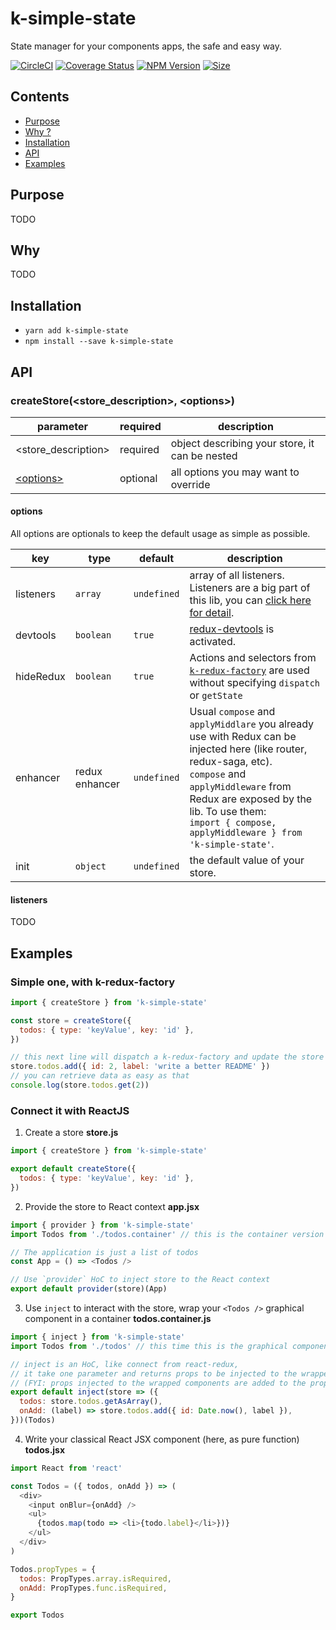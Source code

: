 # k-simple-state

State manager for your components apps, the safe and easy way.

[![CircleCI](https://circleci.com/gh/alakarteio/k-simple-state.svg?style=shield)](https://circleci.com/gh/alakarteio/k-simple-state) [![Coverage Status](https://coveralls.io/repos/github/alakarteio/k-simple-state/badge.svg?branch=master)](https://coveralls.io/github/alakarteio/k-simple-state?branch=master) [![NPM Version](https://badge.fury.io/js/k-simple-state.svg)](https://www.npmjs.com/package/k-simple-state)
[![Size](http://img.badgesize.io/alakarteio/k-simple-state/master/index.js.svg)]()


## Contents
 - [Purpose](#purpose)
 - [Why ?](#why)
 - [Installation](#installation)
 - [API](#api)
 - [Examples](#examples)

## Purpose
TODO

## Why
TODO

## Installation
 - `yarn add k-simple-state`
 - `npm install --save k-simple-state`

## API
### createStore(<store_description>, \<options>)
| parameter | required | description |
|---|---|---|
| <store_description>| required | object describing your store, it can be nested |
| [\<options>](#options) | optional | all options you may want to override |

#### options
All options are optionals to keep the default usage as simple as possible.

| key | type | default | description |
|---|---|---|---|
| listeners | `array` | `undefined` | array of all listeners. Listeners are a big part of this lib, you can [click here for detail](#TODO). |
| devtools | `boolean` | `true` | [redux-devtools](https://github.com/zalmoxisus/redux-devtools-extension) is activated. |
| hideRedux | `boolean` | `true` | Actions and selectors from [`k-redux-factory`](https://github.com/alakarteio/k-redux-factory) are used without specifying `dispatch` or `getState` |
| enhancer | redux enhancer | `undefined` | Usual `compose` and `applyMiddlare` you already use with Redux can be injected here (like router, redux-saga, etc). <br />`compose` and `applyMiddleware` from Redux are exposed by the lib. To use them:<br /> ```import { compose, applyMiddleware } from 'k-simple-state'```. |
| init | `object` | `undefined` | the default value of your store. |

#### listeners
TODO

## Examples
### Simple one, with k-redux-factory
```js
import { createStore } from 'k-simple-state'

const store = createStore({
  todos: { type: 'keyValue', key: 'id' },
})

// this next line will dispatch a k-redux-factory and update the store
store.todos.add({ id: 2, label: 'write a better README' })
// you can retrieve data as easy as that
console.log(store.todos.get(2))
```

### Connect it with ReactJS
1. Create a store
**store.js**
```js
import { createStore } from 'k-simple-state'

export default createStore({
  todos: { type: 'keyValue', key: 'id' },
})
```

2. Provide the store to React context
**app.jsx**
```js
import { provider } from 'k-simple-state'
import Todos from './todos.container' // this is the container version of <Todos />

// The application is just a list of todos
const App = () => <Todos />

// Use `provider` HoC to inject store to the React context
export default provider(store)(App)
```

3. Use `inject` to interact with the store, wrap your `<Todos />` graphical component in a container
**todos.container.js**
```js
import { inject } from 'k-simple-state'
import Todos from './todos' // this time this is the graphical component (JSX one)

// inject is an HoC, like connect from react-redux,
// it take one parameter and returns props to be injected to the wrapped components
// (FYI: props injected to the wrapped components are added to the props injected by parent component)
export default inject(store => ({
  todos: store.todos.getAsArray(),
  onAdd: (label) => store.todos.add({ id: Date.now(), label }),
}))(Todos)
```

4. Write your classical React JSX component (here, as pure function)
**todos.jsx**
```js
import React from 'react'

const Todos = ({ todos, onAdd }) => (
  <div>
    <input onBlur={onAdd} />
    <ul>
      {todos.map(todo => <li>{todo.label}</li>})}
    </ul>
  </div>
)

Todos.propTypes = {
  todos: PropTypes.array.isRequired,
  onAdd: PropTypes.func.isRequired,
}

export Todos
```
